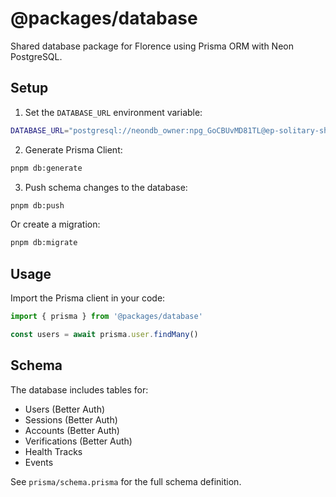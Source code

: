 # @packages/database

Shared database package for Florence using Prisma ORM with Neon PostgreSQL.

## Setup

1. Set the `DATABASE_URL` environment variable:

```bash
DATABASE_URL="postgresql://neondb_owner:npg_GoCBUvMD81TL@ep-solitary-shadow-abktkit3-pooler.eu-west-2.aws.neon.tech/neondb?sslmode=require"
```

2. Generate Prisma Client:

```bash
pnpm db:generate
```

3. Push schema changes to the database:

```bash
pnpm db:push
```

Or create a migration:

```bash
pnpm db:migrate
```

## Usage

Import the Prisma client in your code:

```typescript
import { prisma } from '@packages/database'

const users = await prisma.user.findMany()
```

## Schema

The database includes tables for:

- Users (Better Auth)
- Sessions (Better Auth)
- Accounts (Better Auth)
- Verifications (Better Auth)
- Health Tracks
- Events

See `prisma/schema.prisma` for the full schema definition.
